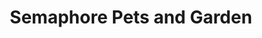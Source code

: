 ---
title: "Semaphore Pets and Garden"
url: /semaphore/semaphore-pets-and-garden-semaphore-road/
shop: garden centre
---
